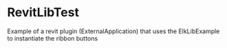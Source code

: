 # RevitLibTest
Example of a revit plugin (ExternalApplication) that uses the ElkLibExample to instantiate the ribbon buttons

